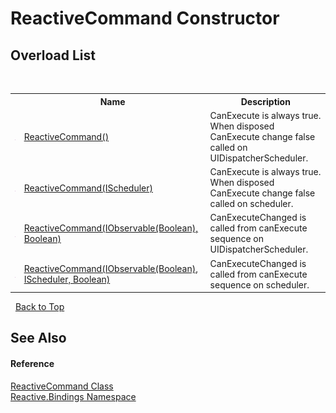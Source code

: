# ReactiveCommand Constructor 
 


## Overload List
&nbsp;<table><tr><th></th><th>Name</th><th>Description</th></tr><tr><td>![Public method](media/pubmethod.gif "Public method")</td><td><a href="58dd954a-1794-a268-1330-19ecfd96806c">ReactiveCommand()</a></td><td>
CanExecute is always true. When disposed CanExecute change false called on UIDispatcherScheduler.</td></tr><tr><td>![Public method](media/pubmethod.gif "Public method")</td><td><a href="96bd7a52-530d-1edf-ad0d-65e170f5dda0">ReactiveCommand(IScheduler)</a></td><td>
CanExecute is always true. When disposed CanExecute change false called on scheduler.</td></tr><tr><td>![Public method](media/pubmethod.gif "Public method")</td><td><a href="92367be2-b121-501f-ed1d-81e6af053a92">ReactiveCommand(IObservable(Boolean), Boolean)</a></td><td>
CanExecuteChanged is called from canExecute sequence on UIDispatcherScheduler.</td></tr><tr><td>![Public method](media/pubmethod.gif "Public method")</td><td><a href="e3f7c746-b8c8-48b0-8802-9e23fe2e3e23">ReactiveCommand(IObservable(Boolean), IScheduler, Boolean)</a></td><td>
CanExecuteChanged is called from canExecute sequence on scheduler.</td></tr></table>&nbsp;
<a href="#reactivecommand-constructor">Back to Top</a>

## See Also


#### Reference
<a href="65423103-e289-5b38-37cb-288deb1fcdb1">ReactiveCommand Class</a><br /><a href="c3971206-685a-088e-bb60-d89f59135b99">Reactive.Bindings Namespace</a><br />